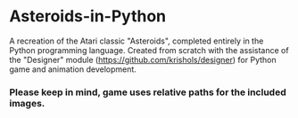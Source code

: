 # Asteroids-in-Python
A recreation of the Atari classic "Asteroids", completed entirely in the Python programming language.
Created from scratch with the assistance of the "Designer" module (https://github.com/krishols/designer)
for Python game and animation development.
### Please keep in mind, game uses relative paths for the included images.
